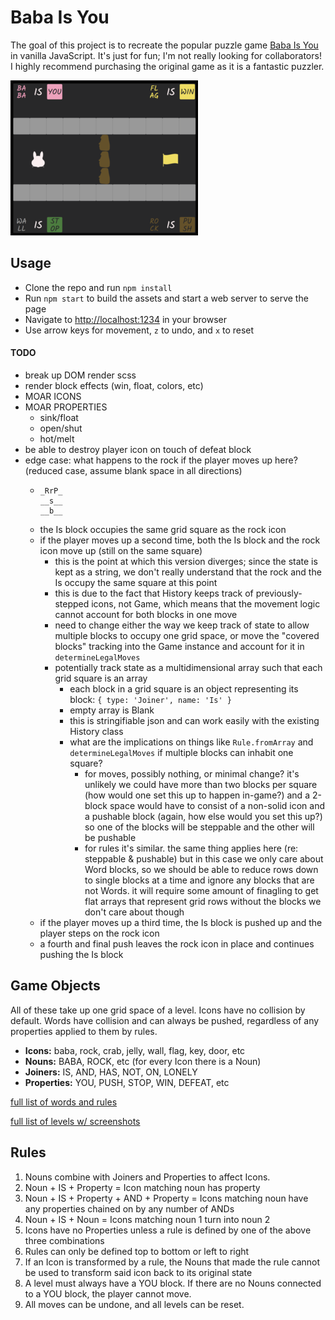 # Baba Is You

The goal of this project is to recreate the popular puzzle game [Baba Is You](https://hempuli.com/baba/) in vanilla JavaScript. It's just for fun; I'm not really looking for collaborators! I highly recommend purchasing the original game as it is a fantastic puzzler.

<img src="screen.png" width="300" />

## Usage
- Clone the repo and run `npm install`
- Run `npm start` to build the assets and start a web server to serve the page
- Navigate to [http://localhost:1234](http://localhost:1234) in your browser
- Use arrow keys for movement, `z` to undo, and `x` to reset

#### TODO
- break up DOM render scss
- render block effects (win, float, colors, etc)
- MOAR ICONS
- MOAR PROPERTIES
  - sink/float
  - open/shut
  - hot/melt
- be able to destroy player icon on touch of defeat block
- edge case: what happens to the rock if the player moves up here? (reduced case, assume blank space in all directions)
  - ```
    _RrP_
    __s__
    __b__
    ```
  - the Is block occupies the same grid square as the rock icon
  - if the player moves up a second time, both the Is block and the rock icon move up (still on the same square)
    - this is the point at which this version diverges; since the state is kept as a string, we don't really understand that the rock and the Is occupy the same square at this point
    - this is due to the fact that History keeps track of previously-stepped icons, not Game, which means that the movement logic cannot account for both blocks in one move
    - need to change either the way we keep track of state to allow multiple blocks to occupy one grid space, or move the "covered blocks" tracking into the Game instance and account for it in `determineLegalMoves`
    - potentially track state as a multidimensional array such that each grid square is an array
      - each block in a grid square is an object representing its block: `{ type: 'Joiner', name: 'Is' }`
      - empty array is Blank
      - this is stringifiable json and can work easily with the existing History class
      - what are the implications on things like `Rule.fromArray` and `determineLegalMoves` if multiple blocks can inhabit one square?
        - for moves, possibly nothing, or minimal change? it's unlikely we could have more than two blocks per square (how would one set this up to happen in-game?) and a 2-block space would have to consist of a non-solid icon and a pushable block (again, how else would you set this up?) so one of the blocks will be steppable and the other will be pushable
        - for rules it's similar. the same thing applies here (re: steppable & pushable) but in this case we only care about Word blocks, so we should be able to reduce rows down to single blocks at a time and ignore any blocks that are not Words. it will require some amount of finagling to get flat arrays that represent grid rows without the blocks we don't care about though
  - if the player moves up a third time, the Is block is pushed up and the player steps on the rock icon
  - a fourth and final push leaves the rock icon in place and continues pushing the Is block

## Game Objects

All of these take up one grid space of a level. Icons have no collision by default. Words have collision and can always be pushed, regardless of any properties applied to them by rules.

- **Icons:** baba, rock, crab, jelly, wall, flag, key, door, etc
- **Nouns:** BABA, ROCK, etc (for every Icon there is a Noun)
- **Joiners:** IS, AND, HAS, NOT, ON, LONELY
- **Properties:** YOU, PUSH, STOP, WIN, DEFEAT, etc

[full list of words and rules](https://www.appunwrapper.com/2019/03/24/baba-is-you-words-and-rules-walkthrough-guide/)

[full list of levels w/ screenshots](https://www.ign.com/wikis/baba-is-you/Walkthrough)

## Rules

1. Nouns combine with Joiners and Properties to affect Icons.
2. Noun + IS + Property = Icon matching noun has property
3. Noun + IS + Property + AND + Property = Icons matching noun have any properties chained on by any number of ANDs
4. Noun + IS + Noun = Icons matching noun 1 turn into noun 2
5. Icons have no Properties unless a rule is defined by one of the above
   three combinations
6. Rules can only be defined top to bottom or left to right
7. If an Icon is transformed by a rule, the Nouns that made the rule
   cannot be used to transform said icon back to its original state
8. A level must always have a YOU block. If there are no Nouns connected
   to a YOU block, the player cannot move.
9. All moves can be undone, and all levels can be reset.

